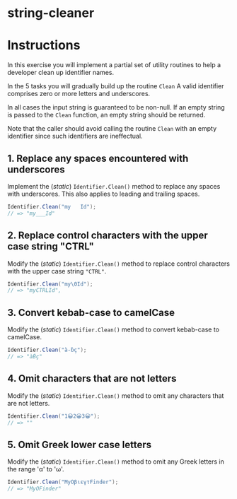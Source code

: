 # string-cleaner

# Instructions

In this exercise you will implement a partial set of utility routines to help a developer
clean up identifier names.

In the 5 tasks you will gradually build up the routine `Clean` A valid identifier comprises
zero or more letters and underscores.

In all cases the input string is guaranteed to be non-null. If an empty string is passed to the `Clean` function, an empty string should be returned.

Note that the caller should avoid calling the routine `Clean` with an empty identifier since such identifiers are ineffectual.

## 1. Replace any spaces encountered with underscores

Implement the (_static_) `Identifier.Clean()` method to replace any spaces with underscores. This also applies to leading and trailing spaces.

```csharp
Identifier.Clean("my   Id");
// => "my___Id"
```

## 2. Replace control characters with the upper case string "CTRL"

Modify the (_static_) `Identifier.Clean()` method to replace control characters with the upper case string `"CTRL"`.

```csharp
Identifier.Clean("my\0Id");
// => "myCTRLId",
```

## 3. Convert kebab-case to camelCase

Modify the (_static_) `Identifier.Clean()` method to convert kebab-case to camelCase.

```csharp
Identifier.Clean("à-ḃç");
// => "àḂç"
```

## 4. Omit characters that are not letters

Modify the (_static_) `Identifier.Clean()` method to omit any characters that are not letters.

```csharp
Identifier.Clean("1😀2😀3😀");
// => ""
```

## 5. Omit Greek lower case letters

Modify the (_static_) `Identifier.Clean()` method to omit any Greek letters in the range 'α' to 'ω'.

```csharp
Identifier.Clean("MyΟβιεγτFinder");
// => "MyΟFinder"
```

